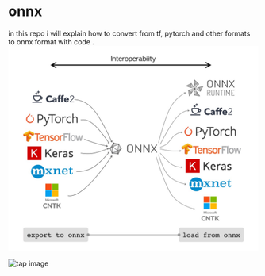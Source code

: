 # onnx
in this repo i will explain how to convert from tf, pytorch and other formats to onnx format with code .
![tap image](https://github.com/AhmedMostafa3m/onnx/blob/79486bdbb8d56f1e40f11f882841948f8f616a25/Load_%26_export_from_onnx.png)

![tap image](https://github.com/AhmedMostafa3m/onnx/blob/418177818ad374100f360fce44542499f04534ed/onnx_for_Deployment.avif)

